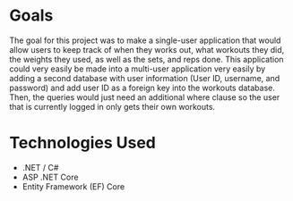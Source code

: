 # Goals

  The goal for this project was to make a single-user application that would allow users to keep track of when they works out, what workouts they did, the weights they used, as well as the sets, and reps done. This application could very easily be made into a multi-user application very easily by adding a second database with user information (User ID, username, and password) and add user ID as a foreign key into the workouts database. Then, the queries would just need an additional where clause so the user that is currently logged in only gets their own workouts.  

# Technologies Used

* .NET / C#
* ASP .NET Core
* Entity Framework (EF) Core
